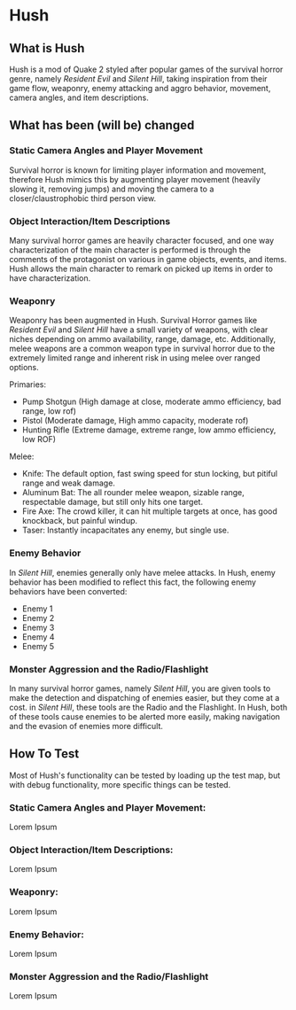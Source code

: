 # Hush

## What is Hush

Hush is a mod of Quake 2 styled after popular games of the survival horror genre, namely *Resident Evil* and *Silent Hill*, taking inspiration from their game flow, weaponry, enemy attacking and aggro behavior, movement, camera angles, and item descriptions.


## What has been (will be) changed

### Static Camera Angles and Player Movement
Survival horror is known for limiting player information and movement, therefore Hush mimics this by augmenting player movement (heavily slowing it, removing jumps)
and moving the camera to a closer/claustrophobic third person view.

### Object Interaction/Item Descriptions
Many survival horror games are heavily character focused, and one way characterization of the main character is performed is through the comments of the protagonist on
various in game objects, events, and items. Hush allows the main character to remark on picked up items in order to have characterization.

### Weaponry
Weaponry has been augmented in Hush. Survival Horror games like *Resident Evil* and *Silent Hill* have a small variety of weapons, with clear niches depending on ammo availability, range, damage, etc. Additionally, melee weapons are a common weapon type in survival horror due to the extremely limited range and inherent risk in using melee over ranged options.

Primaries: 

 - Pump Shotgun (High damage at close, moderate ammo efficiency, bad range, low rof)
 - Pistol (Moderate damage, High ammo capacity, moderate rof)
 - Hunting Rifle (Extreme damage, extreme range, low ammo efficiency, low ROF)

Melee: 

 - Knife: The default option, fast swing speed for stun locking, but pitiful range and weak damage.
 - Aluminum Bat: The all rounder melee weapon, sizable range, respectable damage, but still only hits one target.
 - Fire Axe: The crowd killer, it can hit multiple targets at once, has good knockback, but painful windup.
 - Taser: Instantly incapacitates any enemy, but single use.


### Enemy Behavior
In *Silent Hill*, enemies generally only have melee attacks. In Hush, enemy behavior has been modified to reflect this fact, the following enemy behaviors have been converted:

- Enemy 1
- Enemy 2
- Enemy 3
- Enemy 4
- Enemy 5


### Monster Aggression and the Radio/Flashlight
In many survival horror games, namely *Silent Hill*, you are given tools to make the detection and dispatching of enemies easier, but they come at a cost. in *Silent Hill*, these tools are the Radio and the Flashlight. In Hush, both of these tools cause enemies to be alerted more easily, making navigation and the evasion of enemies more difficult.

## How To Test

Most of Hush's functionality can be tested by loading up the test map, but with debug functionality, more specific things can be tested.

### Static Camera Angles and Player Movement:
Lorem Ipsum

### Object Interaction/Item Descriptions:
Lorem Ipsum

### Weaponry:
Lorem Ipsum

### Enemy Behavior:
Lorem Ipsum

### Monster Aggression and the Radio/Flashlight
Lorem Ipsum
